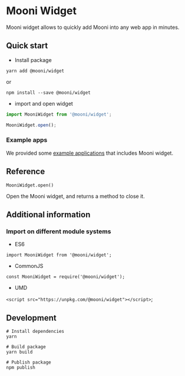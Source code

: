# Mooni Widget

Mooni widget allows to quickly add Mooni into any web app in minutes.

## Quick start

- Install package

`yarn add @mooni/widget`

or

`npm install --save @mooni/widget`
 
- import and open widget

```js
import MooniWidget from '@mooni/widget';

MooniWidget.open();
```

### Example apps

We provided some [example applications](../../host-example) that includes Mooni widget.

## Reference

`MooniWidget.open()`

Open the Mooni widget, and returns a method to close it.

## Additional information

### Import on different module systems

- ES6

`import MooniWidget from '@mooni/widget';`

- CommonJS

`const MooniWidget = require('@mooni/widget');`

- UMD

`<script src="https://unpkg.com/@mooni/widget"></script>`;

## Development

```
# Install dependencies
yarn

# Build package
yarn build

# Publish package
npm publish
```
